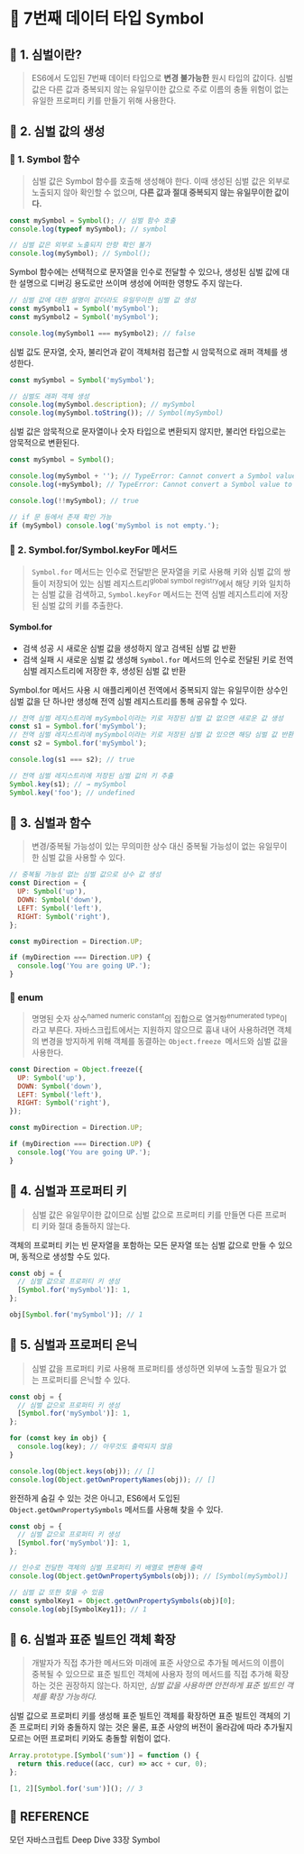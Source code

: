 # 🚀 7번째 데이터 타입 Symbol

## 🔎 1. 심벌이란?

> ES6에서 도입된 7번째 데이터 타입으로 **변경 불가능한** 원시 타입의 값이다. 심벌 값은 다른 값과 중복되지 않는 유일무이한 값으로 주로 이름의 충돌 위험이 없는 유일한 프로퍼티 키를 만들기 위해 사용한다.

## 🔎 2. 심벌 값의 생성

### 💬 1. Symbol 함수

> 심벌 값은 Symbol 함수를 호출해 생성해야 한다. 이때 생성된 심벌 값은 외부로 노출되지 않아 확인할 수 없으며, **다른 값과 절대 중복되지 않는 유일무이한 값이다.**

```javascript
const mySymbol = Symbol(); // 심벌 함수 호출
console.log(typeof mySymbol); // symbol

// 심벌 값은 외부로 노출되지 안항 확인 불가
console.log(mySymbol); // Symbol();
```

Symbol 함수에는 선택적으로 문자열을 인수로 전달할 수 있으나, 생성된 심벌 값에 대한 설명으로 디버깅 용도로만 쓰이며 생성에 어떠한 영향도 주지 않는다.

```javascript
// 심벌 값에 대한 설명이 같더라도 유일무이한 심벌 값 생성
const mySymbol1 = Symbol('mySymbol');
const mySymbol2 = Symbol('mySymbol');

console.log(mySymbol1 === mySymbol2); // false
```

심벌 값도 문자열, 숫자, 불리언과 같이 객체처럼 접근할 시 암묵적으로 래퍼 객체를 생성한다.

```javascript
const mySymbol = Symbol('mySymbol');

// 심벌도 래퍼 객체 생성
console.log(mySymbol.description); // mySymbol
console.log(mySymbol.toString()); // Symbol(mySymbol)
```

심벌 값은 암묵적으로 문자열이나 숫자 타입으로 변환되지 않지만, 불리언 타입으로는 암묵적으로 변환된다.

```javascript
const mySymbol = Symbol();

console.log(mySymbol + ''); // TypeError: Cannot convert a Symbol value to a number
console.log(+mySymbol); // TypeError: Cannot convert a Symbol value to a number

console.log(!!mySymbol); // true

// if 문 등에서 존재 확인 가능
if (mySymbol) console.log('mySymbol is not empty.');
```

### 💬 2. Symbol.for/Symbol.keyFor 메서드

> `Symbol.for` 메서드는 인수로 전달받은 문자열을 키로 사용해 키와 심벌 값의 쌍들이 저장되어 있는 심벌 레지스트리<sup>global symbol registry</sup>에서 해당 키와 일치하는 심벌 값을 검색하고, `Symbol.keyFor` 메서드는 전역 심벌 레지스트리에 저장된 심벌 값의 키를 추출한다.

#### Symbol.for

- 검색 성공 시 새로운 심벌 값을 생성하지 않고 검색된 심벌 값 반환
- 검색 실패 시 새로운 심벌 값 생성해 `Symbol.for` 메서드의 인수로 전달된 키로 전역 심벌 레지스트리에 저장한 후, 생성된 심벌 값 반환

Symbol.for 메서드 사용 시 애플리케이션 전역에서 중복되지 않는 유일무이한 상수인 심벌 값을 단 하나만 생성해 전역 심벌 레지스트리를 통해 공유할 수 있다.

```javascript
// 전역 심벌 레지스트리에 mySymbol이라는 키로 저장된 심벌 값 없으면 새로운 값 생성
const s1 = Symbol.for('mySymbol');
// 전역 심벌 레지스트리에 mySymbol이라는 키로 저장된 심벌 값 있으면 해당 심벌 값 반환
const s2 = Symbol.for('mySymbol');

console.log(s1 === s2); // true

// 전역 심벌 레지스트리에 저장된 심벌 값의 키 추출
Symbol.key(s1); // → mySymbol
Symbol.key('foo'); // undefined
```

## 🔎 3. 심벌과 함수

> 변경/중복될 가능성이 있는 무의미한 상수 대신 중복될 가능성이 없는 유일무이한 심벌 값을 사용할 수 있다.

```javascript
// 중복될 가능성 없는 심벌 값으로 상수 값 생성
const Direction = {
  UP: Symbol('up'),
  DOWN: Symbol('down'),
  LEFT: Symbol('left'),
  RIGHT: Symbol('right'),
};

const myDirection = Direction.UP;

if (myDirection === Direction.UP) {
  console.log('You are going UP.');
}
```

### 🧐 enum

> 명명된 숫자 상수<sup>named numeric constant</sup>의 집합으로 열거항<sup>enumerated type</sup>이라고 부른다. 자바스크립트에서는 지원하지 않으므로 흉내 내어 사용하려면 객체의 변경을 방지하게 위해 객체를 동결하는 `Object.freeze `메서드와 심벌 값을 사용한다.

```javascript
const Direction = Object.freeze({
  UP: Symbol('up'),
  DOWN: Symbol('down'),
  LEFT: Symbol('left'),
  RIGHT: Symbol('right'),
});

const myDirection = Direction.UP;

if (myDirection === Direction.UP) {
  console.log('You are going UP.');
}
```

## 🔎 4. 심벌과 프로퍼티 키

> 심벌 값은 유일무이한 값이므로 심벌 값으로 프로퍼티 키를 만들면 다른 프로퍼티 키와 절대 충돌하지 않는다.

객체의 프로퍼티 키는 빈 문자열을 포함하는 모든 문자열 또는 심벌 값으로 만들 수 있으며, 동적으로 생성할 수도 있다.

```javascript
const obj = {
  // 심벌 값으로 프로퍼티 키 생성
  [Symbol.for('mySymbol')]: 1,
};

obj[Symbol.for('mySymbol')]; // 1
```

## 🔎 5. 심벌과 프로퍼티 은닉

> 심벌 값을 프로퍼티 키로 사용해 프로퍼티를 생성하면 외부에 노출할 필요가 없는 프로퍼티를 은닉할 수 있다.

```javascript
const obj = {
  // 심벌 값으로 프로퍼티 키 생성
  [Symbol.for('mySymbol')]: 1,
};

for (const key in obj) {
  console.log(key); // 아무것도 출력되지 않음
}

console.log(Object.keys(obj)); // []
console.log(Object.getOwnPropertyNames(obj)); // []
```

완전하게 숨길 수 있는 것은 아니고, ES6에서 도입된 `Object.getOwnPropertySymbols` 메서드를 사용해 찾을 수 있다.

```javascript
const obj = {
  // 심벌 값으로 프로퍼티 키 생성
  [Symbol.for('mySymbol')]: 1,
};

// 인수로 전달한 객체의 심벌 프로퍼티 키 배열로 변환해 출력
console.log(Object.getOwnPropertySymbols(obj)); // [Symbol(mySymbol)]

// 심벌 값 또한 찾을 수 있음
const symbolKey1 = Object.getOwnPropertySymbols(obj)[0];
console.log(obj[SymbolKey1]); // 1
```

## 🔎 6. 심벌과 표준 빌트인 객체 확장

> 개발자가 직접 추가한 메서드와 미래에 표준 사양으로 추가될 메서드의 이름이 중복될 수 있으므로 표준 빌트인 객체에 사용자 정의 메서드를 직접 추가해 확장하는 것은 권장하지 않는다. 하지만, _심벌 값을 사용하면 안전하게 표준 빌트인 객체를 확장 가능하다._

심벌 값으로 프로퍼티 키를 생성해 표준 빌트인 객체를 확장하면 표준 빌트인 객체의 기존 프로퍼티 키와 충돌하지 않는 것은 물론, 표준 사양의 버전이 올라감에 따라 추가될지 모르는 어떤 프로퍼티 키와도 충돌할 위험이 없다.

```javascript
Array.prototype.[Symbol('sum')] = function () {
  return this.reduce((acc, cur) => acc + cur, 0);
};

[1, 2][Symbol.for('sum')](); // 3
```

## 👀 REFERENCE

모던 자바스크립트 Deep Dive 33장 Symbol
